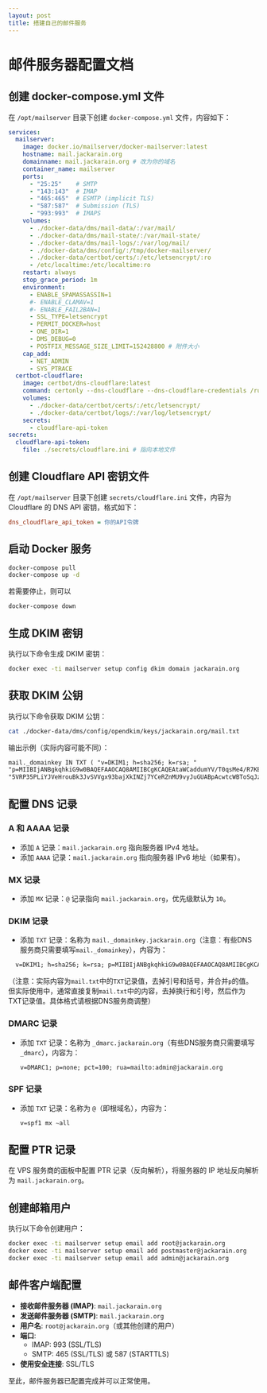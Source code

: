 ```yaml
---
layout: post
title: 搭建自己的邮件服务
---
```


# 邮件服务器配置文档

## 创建 docker-compose.yml 文件

在 `/opt/mailserver` 目录下创建 `docker-compose.yml` 文件，内容如下：

```yaml
services:
  mailserver:
    image: docker.io/mailserver/docker-mailserver:latest
    hostname: mail.jackarain.org
    domainname: mail.jackarain.org # 改为你的域名
    container_name: mailserver
    ports:
      - "25:25"    # SMTP
      - "143:143"  # IMAP
      - "465:465"  # ESMTP (implicit TLS)
      - "587:587"  # Submission (TLS)
      - "993:993"  # IMAPS
    volumes:
      - ./docker-data/dms/mail-data/:/var/mail/
      - ./docker-data/dms/mail-state/:/var/mail-state/
      - ./docker-data/dms/mail-logs/:/var/log/mail/
      - ./docker-data/dms/config/:/tmp/docker-mailserver/
      - ./docker-data/certbot/certs/:/etc/letsencrypt/:ro
      - /etc/localtime:/etc/localtime:ro
    restart: always
    stop_grace_period: 1m
    environment:
      - ENABLE_SPAMASSASSIN=1
      #- ENABLE_CLAMAV=1
      #- ENABLE_FAIL2BAN=1
      - SSL_TYPE=letsencrypt
      - PERMIT_DOCKER=host
      - ONE_DIR=1
      - DMS_DEBUG=0
      - POSTFIX_MESSAGE_SIZE_LIMIT=152428800 # 附件大小
    cap_add:
      - NET_ADMIN
      - SYS_PTRACE
  certbot-cloudflare:
    image: certbot/dns-cloudflare:latest
    command: certonly --dns-cloudflare --dns-cloudflare-credentials /run/secrets/cloudflare-api-token -d mail.jackarain.org --non-interactive --agree-tos --email jack.wgm@gmail.com
    volumes:
      - ./docker-data/certbot/certs/:/etc/letsencrypt/
      - ./docker-data/certbot/logs/:/var/log/letsencrypt/
    secrets:
      - cloudflare-api-token
secrets:
  cloudflare-api-token:
    file: ./secrets/cloudflare.ini # 指向本地文件
```

## 创建 Cloudflare API 密钥文件

在 `/opt/mailserver` 目录下创建 `secrets/cloudflare.ini` 文件，内容为 Cloudflare 的 DNS API 密钥，格式如下：

```ini
dns_cloudflare_api_token = 你的API令牌
```

## 启动 Docker 服务

```bash
docker-compose pull
docker-compose up -d
```

若需要停止，则可以

```bash
docker-compose down
```

## 生成 DKIM 密钥

执行以下命令生成 DKIM 密钥：

```bash
docker exec -ti mailserver setup config dkim domain jackarain.org
```

## 获取 DKIM 公钥

执行以下命令获取 DKIM 公钥：

```bash
cat ./docker-data/dms/config/opendkim/keys/jackarain.org/mail.txt
```

输出示例（实际内容可能不同）：

```txt
mail._domainkey IN TXT ( "v=DKIM1; h=sha256; k=rsa; "
"p=MIIBIjANBgkqhkiG9w0BAQEFAAOCAQ8AMIIBCgKCAQEAtaWCaddumYV/T0qsMe4/R7KErQtH7/0rXfS1GNotflFzW/ibS68MLzQL8jFn8v87+n0DTt0emOEYRj9rU8MW2600wOgVYUd9QododS5BIscqPt9t2PhgdyPBTwsgu3ewjzKhQb01pTtFFo9nHFX2MO93KaAB/1KKwZCBBqoWjYbF+ehoU4TM6S0rDd5HvogdmuG20aVyg/bs87"
"5VRP35PLiYJVeHrouBk3JvSVVgx93bajXkINZj7YCeRZnMU9vyJuGUABpAcwtcWBToSqJzJsw4Htbpcu4xg32JzP46EsqDQwoEE7h8q6UXkMuzZu9bzkFQ5fTgCuvx6F+2hvQwFwIDAQAB" ) ; ----- DKIM key mail for jackarain.org
```

## 配置 DNS 记录

### A 和 AAAA 记录

- 添加 `A` 记录：`mail.jackarain.org` 指向服务器 IPv4 地址。
- 添加 `AAAA` 记录：`mail.jackarain.org` 指向服务器 IPv6 地址（如果有）。

### MX 记录

- 添加 `MX` 记录：`@` 记录指向 `mail.jackarain.org`，优先级默认为 `10`。

### DKIM 记录

- 添加 `TXT` 记录：名称为 `mail._domainkey.jackarain.org`（注意：有些DNS服务商只需要填写`mail._domainkey`），内容为：

```txt
  v=DKIM1; h=sha256; k=rsa; p=MIIBIjANBgkqhkiG9w0BAQEFAAOCAQ8AMIIBCgKCAQEAtaWCaddumYV/T0qsMe4/R7KErQtH7/0rXfS1GNotflFzW/ibS68MLzQL8jFn8v87+n0DTt0emOEYRj9rU8MW2600wOgVYUd9QododS5BIscqPt9t2PhgdyPBTwsgu3ewjzKhQb01pTtFFo9nHFX2MO93KaAB/1KKwZCBBqoWjYbF+ehoU4TM6S0rDd5HvogdmuG20aVyg/bs875VRP35PLiYJVeHrouBk3JvSVVgx93bajXkINZj7YCeRZnMU9vyJuGUABpAcwtcWBToSqJzJsw4Htbpcu4xg32JzP46EsqDQwoEE7h8q6UXkMuzZu9bzkFQ5fTgCuvx6F+2hvQwFwIDAQAB
```

  （注意：实际内容为`mail.txt`中的`TXT`记录值，去掉引号和括号，并合并`p`的值。但实际使用中，通常直接复制`mail.txt`中的内容，去掉换行和引号，然后作为TXT记录值。具体格式请根据DNS服务商调整）

### DMARC 记录

- 添加 `TXT` 记录：名称为 `_dmarc.jackarain.org`（有些DNS服务商只需要填写`_dmarc`），内容为：

  ```txt
  v=DMARC1; p=none; pct=100; rua=mailto:admin@jackarain.org
  ```

### SPF 记录

- 添加 `TXT` 记录：名称为 `@`（即根域名），内容为：

  ```txt
  v=spf1 mx ~all
  ```

## 配置 PTR 记录

在 VPS 服务商的面板中配置 PTR 记录（反向解析），将服务器的 IP 地址反向解析为 `mail.jackarain.org`。

## 创建邮箱用户

执行以下命令创建用户：

```bash
docker exec -ti mailserver setup email add root@jackarain.org
docker exec -ti mailserver setup email add postmaster@jackarain.org
docker exec -ti mailserver setup email add admin@jackarain.org
```

## 邮件客户端配置

- **接收邮件服务器 (IMAP)**: `mail.jackarain.org`
- **发送邮件服务器 (SMTP)**: `mail.jackarain.org`
- **用户名**: `root@jackarain.org`（或其他创建的用户）
- **端口**:
  - IMAP: 993 (SSL/TLS)
  - SMTP: 465 (SSL/TLS) 或 587 (STARTTLS)
- **使用安全连接**: SSL/TLS

至此，邮件服务器已配置完成并可以正常使用。
